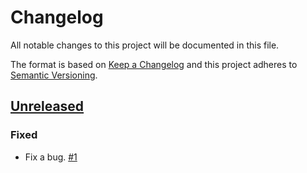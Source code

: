 # Changelog

All notable changes to this project will be documented in this file.

The format is based on [Keep a Changelog](http://keepachangelog.com/)
and this project adheres to [Semantic Versioning](http://semver.org/).

## [Unreleased](https://github.com/atomist/automation-client-ext-eventlog/tree/HEAD)

### Fixed

-   Fix a bug. [#1](https://github.com/atomist/automation-client-ext-eventlog/issues/1)
